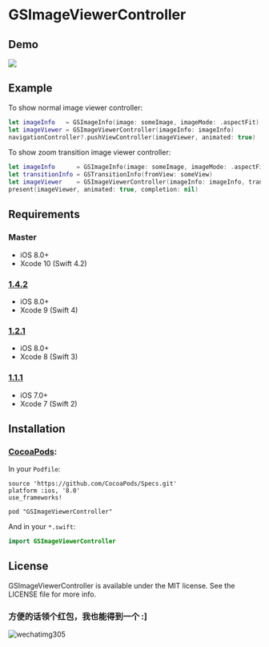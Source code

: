 # GSImageViewerController

## Demo

![](https://github.com/wxxsw/GSImageViewerController/blob/master/demo.gif)

## Example

To show normal image viewer controller:
```Swift
let imageInfo   = GSImageInfo(image: someImage, imageMode: .aspectFit)
let imageViewer = GSImageViewerController(imageInfo: imageInfo)
navigationController?.pushViewController(imageViewer, animated: true)
```

To show zoom transition image viewer controller:
```Swift
let imageInfo      = GSImageInfo(image: someImage, imageMode: .aspectFill, imageHD: someHDImageURLOrNil)
let transitionInfo = GSTransitionInfo(fromView: someView)
let imageViewer    = GSImageViewerController(imageInfo: imageInfo, transitionInfo: transitionInfo)
present(imageViewer, animated: true, completion: nil)
```

## Requirements

### Master

- iOS 8.0+
- Xcode 10 (Swift 4.2)

### [1.4.2](https://github.com/wxxsw/GSImageViewerController/tree/1.4.2)

- iOS 8.0+
- Xcode 9 (Swift 4)

### [1.2.1](https://github.com/wxxsw/GSImageViewerController/tree/1.2.1)

- iOS 8.0+
- Xcode 8 (Swift 3)

### [1.1.1](https://github.com/wxxsw/GSImageViewerController/tree/1.1.1)

- iOS 7.0+
- Xcode 7 (Swift 2)

## Installation

### [CocoaPods](http://cocoapods.org/):

In your `Podfile`:
```
source 'https://github.com/CocoaPods/Specs.git'
platform :ios, '8.0'
use_frameworks!

pod "GSImageViewerController"
```

And in your `*.swift`:
```swift
import GSImageViewerController
```

## License

GSImageViewerController is available under the MIT license. See the LICENSE file for more info.

### 方便的话领个红包，我也能得到一个 :]

![wechatimg305](https://user-images.githubusercontent.com/921863/49807430-0162b280-fd95-11e8-8ff2-5687e335029c.jpeg)
